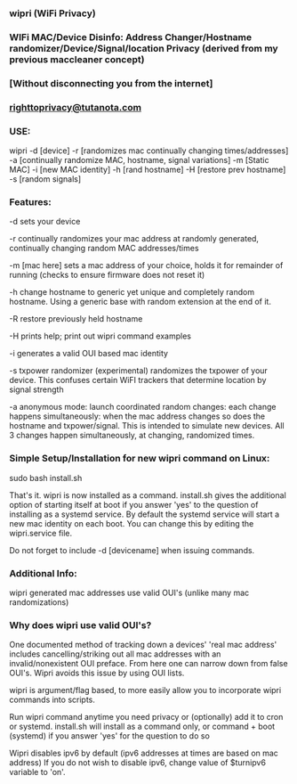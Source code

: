### wipri (WiFi Privacy)
### WIFi MAC/Device Disinfo: Address Changer/Hostname randomizer/Device/Signal/location Privacy (derived from my previous maccleaner concept)
### [Without disconnecting you from the internet]
###
### righttoprivacy@tutanota.com
### 

### USE:
wipri -d [device] -r [randomizes mac continually changing times/addresses] -a [continually randomize MAC, hostname, signal variations] -m [Static MAC] -i [new MAC identity] -h [rand hostname] -H [restore prev hostname] -s [random signals]

### Features:
-d sets your device 

-r continually randomizes your mac address at randomly generated, continually changing random MAC addresses/times

-m [mac here] sets a mac address of your choice, holds it for remainder of running (checks to ensure firmware does not reset it)

-h change hostname to generic yet unique and completely random hostname. Using a generic base with random extension at the end of it.

-R restore previously held hostname

-H prints help; print out wipri command examples

-i generates a valid OUI based mac identity 

-s txpower randomizer (experimental) randomizes the txpower of your device. This confuses certain WiFI trackers that determine location by signal strength

-a anonymous mode: launch coordinated random changes: each change happens simultaneously: when the mac address changes so does the hostname and txpower/signal. This is intended to simulate new devices. All 3 changes happen simultaneously, at changing, randomized times.

### Simple Setup/Installation for new wipri command on Linux:
sudo bash install.sh
 
That's it. wipri is now installed as a command. install.sh gives the additional option of starting itself at boot
if you answer 'yes' to the question of installing as a systemd service. By default the systemd service will start
a new mac identity on each boot. You can change this by editing the wipri.service file.

Do not forget to include -d [devicename] when issuing commands.

### Additional Info: 

wipri generated mac addresses use valid OUI's (unlike many mac randomizations)
### Why does wipri use valid OUI's? 
One documented method of tracking down a devices' 'real mac address' includes
cancelling/striking out all mac addresses with an invalid/nonexistent OUI preface.
From here one can narrow down from false OUI's. Wipri avoids this issue by using OUI lists.

wipri is argument/flag based, to more easily allow you to incorporate wipri commands into scripts.

Run wipri command anytime you need privacy or (optionally) add it to cron or systemd. 
install.sh will install as a command only, or command + boot (systemd) if you answer 'yes' for the question to do so 

Wipri disables ipv6 by default (ipv6 addresses at times are based on mac address)
If you do not wish to disable ipv6, change value of $turnipv6 variable to 'on'.

